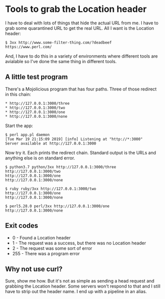 # Tools to grab the Location header

I have to deal with lots of things that hide the actual URL from
me. I have to grab some quarantined URL to get the real URL. All
I want is the Location header:

	$ 3xx http://www.some-filter-thing.com/?deadbeef
	https://www.perl.com/

And, I have to do this in a variety of environments where different
tools are avialable so I've done the same thing in different tools.

## A little test program

There's a Mojolicious program that has four paths. Three of those
redirect in this chain:

	* http://127.0.0.1:3000/three
	* http://127.0.0.1:3000/two
	* http://127.0.0.1:3000/one
	* http://127.0.0.1:3000/none

Start the app:

	$ perl app.pl daemon
	[Tue Mar 19 21:15:09 2019] [info] Listening at "http://*:3000"
	Server available at http://127.0.0.1:3000

Now try it. Each prints the redirect chain. Standard output is the
URLs and anything else is on standard error.

	$ python3.7 python/3xx http://127.0.0.1:3000/three
	http://127.0.0.1:3000/two
	http://127.0.0.1:3000/one
	http://127.0.0.1:3000/none

	$ ruby ruby/3xx http://127.0.0.1:3000/two
	http://127.0.0.1:3000/one
	http://127.0.0.1:3000/none

	$ perl5.28.0 perl/3xx http://127.0.0.1:3000/one
	http://127.0.0.1:3000/none

## Exit codes

* 0   - Found a Location header
* 1   - The request was a success, but there was no Location header
* 2   - The request was some sort of error
* 255 - There was a program error

## Why not use curl?

Sure, show me how. But it's not as simple as sending a head request
and grabbing the Location header. Some servers won't respond to that
and I still have to strip out the header name. I end up with a pipeline
in an alias.
